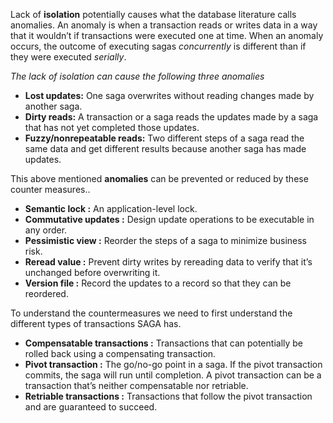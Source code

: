 Lack of **isolation** potentially causes what the database literature calls anomalies. An anomaly is when a transaction reads or 
writes data in a way that it wouldn’t if transactions were executed one at time. When an anomaly occurs, the outcome of executing
sagas *concurrently* is different than if they were executed *serially*.

*The lack of isolation can cause the following three anomalies*
- **Lost updates:** One saga overwrites without reading changes made by another saga.
- **Dirty reads:** A transaction or a saga reads the updates made by a saga that has not yet completed those updates.
- **Fuzzy/nonrepeatable reads:** Two different steps of a saga read the same data and get different results because another saga has made updates.

This above mentioned **anomalies** can be prevented or reduced by these counter measures..
- **Semantic lock :** An application-level lock.
- **Commutative updates :** Design update operations to be executable in any order.
- **Pessimistic view :** Reorder the steps of a saga to minimize business risk.
- **Reread value :** Prevent dirty writes by rereading data to verify that it’s unchanged before overwriting it.
- **Version file :** Record the updates to a record so that they can be reordered.

To understand the countermeasures we need to first understand the different types of transactions SAGA has.
- **Compensatable transactions :** Transactions that can potentially be rolled back using a compensating transaction.
- **Pivot transaction :** The go/no-go point in a saga. If the pivot transaction commits, the saga will run until completion. 
A pivot transaction can be a transaction that’s neither compensatable nor retriable.
- **Retriable transactions :** Transactions that follow the pivot transaction and are guaranteed to succeed.
